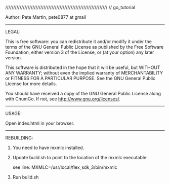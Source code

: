 ////////////////////////////////////////////////////////////////
// go_tutorial

Author: Pete Martin, pete0877 at gmail

________________
LEGAL:

This is free software: you can redistribute it and/or modify
it under the terms of the GNU General Public License as published by
the Free Software Foundation, either version 3 of the License, or
(at your option) any later version.

This software is distributed in the hope that it will be useful,
but WITHOUT ANY WARRANTY; without even the implied warranty of
MERCHANTABILITY or FITNESS FOR A PARTICULAR PURPOSE.  See the
GNU General Public License for more details.

You should have received a copy of the GNU General Public License
along with ChumGo. If not, see <http://www.gnu.org/licenses/>.


________________
USAGE:

Open index.html in your browser. 



________________
REBUILDING:

1. You need to have mxmlc installed.

2. Update build.sh to point to the location of the mxmlc executable: 

   see line:
   MXMLC=/usr/local/flex_sdk_3/bin/mxmlc

3. Run build.sh